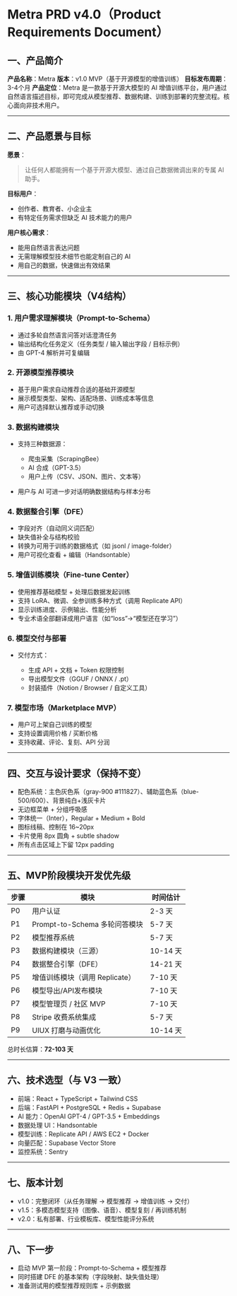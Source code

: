 # Metra PRD v4.0（Product Requirements Document）

## 一、产品简介

**产品名称**：Metra
**版本**：v1.0 MVP（基于开源模型的增值训练）
**目标发布周期**：3-4个月
**产品定位**：Metra 是一款基于开源大模型的 AI 增值训练平台，用户通过自然语言描述目标，即可完成从模型推荐、数据构建、训练到部署的完整流程。核心面向非技术用户。

---

## 二、产品愿景与目标

**愿景**：

> 让任何人都能拥有一个基于开源大模型、通过自己数据微调出来的专属 AI 助手。

**目标用户**：

* 创作者、教育者、小企业主
* 有特定任务需求但缺乏 AI 技术能力的用户

**用户核心需求**：

* 能用自然语言表达问题
* 无需理解模型技术细节也能定制自己的 AI
* 用自己的数据，快速做出有效结果

---

## 三、核心功能模块（V4结构）

### 1. 用户需求理解模块（Prompt-to-Schema）

* 通过多轮自然语言问答对话澄清任务
* 输出结构化任务定义（任务类型 / 输入输出字段 / 目标示例）
* 由 GPT-4 解析并可复编辑

### 2. 开源模型推荐模块

* 基于用户需求自动推荐合适的基础开源模型
* 展示模型类型、架构、适配场景、训练成本等信息
* 用户可选择默认推荐或手动切换

### 3. 数据构建模块

* 支持三种数据源：

  * 爬虫采集（ScrapingBee）
  * AI 合成（GPT-3.5）
  * 用户上传（CSV、JSON、图片、文本等）
* 用户与 AI 可进一步对话明确数据结构与样本分布

### 4. 数据整合引擎（DFE）

* 字段对齐（自动同义词匹配）
* 缺失值补全与结构校验
* 转换为可用于训练的数据格式（如 jsonl / image-folder）
* 用户可视化查看 + 编辑（Handsontable）

### 5. 增值训练模块（Fine-tune Center）

* 使用推荐基础模型 + 处理后数据发起训练
* 支持 LoRA、微调、全参训练多种方式（调用 Replicate API）
* 显示训练进度、示例输出、性能分析
* 专业术语全部翻译成用户语言（如“loss”→“模型还在学习”）

### 6. 模型交付与部署

* 交付方式：

  * 生成 API + 文档 + Token 权限控制
  * 导出模型文件（GGUF / ONNX / .pt）
  * 封装插件（Notion / Browser / 自定义工具）

### 7. 模型市场（Marketplace MVP）

* 用户可上架自己训练的模型
* 支持设置调用价格 / 买断价格
* 支持收藏、评论、复刻、API 分润

---

## 四、交互与设计要求（保持不变）

* 配色系统：主色灰色系（gray-900 #111827）、辅助蓝色系（blue-500/600）、背景纯白+浅灰卡片
* 无边框菜单 + 分组呼吸感
* 字体统一（Inter），Regular + Medium + Bold
* 图标线稿、控制在 16\~20px
* 卡片使用 8px 圆角 + subtle shadow
* 所有点击区域上下留 12px padding

---

## 五、MVP阶段模块开发优先级

| 步骤 | 模块                      | 时间估计    |
| -- | ----------------------- | ------- |
| P0 | 用户认证                    | 2-3 天   |
| P1 | Prompt-to-Schema 多轮问答模块 | 5-7 天   |
| P2 | 模型推荐系统                  | 5-7 天   |
| P3 | 数据构建模块（三源）              | 10-14 天 |
| P4 | 数据整合引擎（DFE）             | 14-21 天 |
| P5 | 增值训练模块（调用 Replicate）    | 7-10 天  |
| P6 | 模型导出/API发布模块            | 7-10 天  |
| P7 | 模型管理页 / 社区 MVP          | 7-10 天  |
| P8 | Stripe 收费系统集成           | 5-7 天   |
| P9 | UIUX 打磨与动画优化            | 10-14 天 |

总时长估算：**72-103 天**

---

## 六、技术选型（与 V3 一致）

* 前端：React + TypeScript + Tailwind CSS
* 后端：FastAPI + PostgreSQL + Redis + Supabase
* AI 能力：OpenAI GPT-4 / GPT-3.5 + Embeddings
* 数据处理 UI：Handsontable
* 模型训练：Replicate API / AWS EC2 + Docker
* 向量匹配：Supabase Vector Store
* 监控系统：Sentry

---

## 七、版本计划

* v1.0：完整闭环（从任务理解 → 模型推荐 → 增值训练 → 交付）
* v1.5：多模态模型支持（图像、语音）、模型复刻 / 再训练机制
* v2.0：私有部署、行业模板库、模型性能评分系统

---

## 八、下一步

* 启动 MVP 第一阶段：Prompt-to-Schema + 模型推荐
* 同时搭建 DFE 的基本架构（字段映射、缺失值处理）
* 准备测试用的模型推荐规则库 + 示例数据
